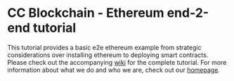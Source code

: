 # CC Blockchain - Ethereum end-2-end tutorial
This tutorial provides a basic e2e ethereum example from strategic considerations over installing ethereum to deploying smart contracts. Please check out the accompanying [wiki](https://github.com/michaelmaxfischbach/ethereum-e2e-tutorial/wiki) for the complete tutorial.
For more information about what we do and who we are, check out our [homepage](https://cc-blockchain.com).
